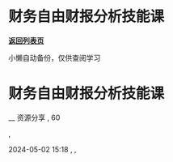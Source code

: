 # 财务自由财报分析技能课

[**返回列表页**](/gzh/懒人手册)

小懒自动备份，仅供查阅学习

# 财务自由财报分析技能课

__ 资源分享 , 60

,

2024-05-02 15:18 , ,


